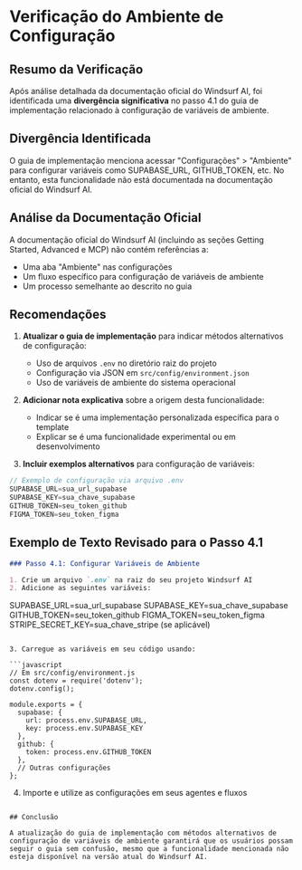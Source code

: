 # Verificação do Ambiente de Configuração

## Resumo da Verificação

Após análise detalhada da documentação oficial do Windsurf AI, foi identificada uma **divergência significativa** no passo 4.1 do guia de implementação relacionado à configuração de variáveis de ambiente.

## Divergência Identificada

O guia de implementação menciona acessar "Configurações" > "Ambiente" para configurar variáveis como SUPABASE_URL, GITHUB_TOKEN, etc. No entanto, esta funcionalidade não está documentada na documentação oficial do Windsurf AI.

## Análise da Documentação Oficial

A documentação oficial do Windsurf AI (incluindo as seções Getting Started, Advanced e MCP) não contém referências a:
- Uma aba "Ambiente" nas configurações
- Um fluxo específico para configuração de variáveis de ambiente
- Um processo semelhante ao descrito no guia

## Recomendações

1. **Atualizar o guia de implementação** para indicar métodos alternativos de configuração:
   - Uso de arquivos `.env` no diretório raiz do projeto
   - Configuração via JSON em `src/config/environment.json`
   - Uso de variáveis de ambiente do sistema operacional

2. **Adicionar nota explicativa** sobre a origem desta funcionalidade:
   - Indicar se é uma implementação personalizada específica para o template
   - Explicar se é uma funcionalidade experimental ou em desenvolvimento

3. **Incluir exemplos alternativos** para configuração de variáveis:
```javascript
// Exemplo de configuração via arquivo .env
SUPABASE_URL=sua_url_supabase
SUPABASE_KEY=sua_chave_supabase
GITHUB_TOKEN=seu_token_github
FIGMA_TOKEN=seu_token_figma
```

## Exemplo de Texto Revisado para o Passo 4.1

```markdown
### Passo 4.1: Configurar Variáveis de Ambiente

1. Crie um arquivo `.env` na raiz do seu projeto Windsurf AI
2. Adicione as seguintes variáveis:

```
SUPABASE_URL=sua_url_supabase
SUPABASE_KEY=sua_chave_supabase
GITHUB_TOKEN=seu_token_github
FIGMA_TOKEN=seu_token_figma
STRIPE_SECRET_KEY=sua_chave_stripe (se aplicável)
```

3. Carregue as variáveis em seu código usando:

```javascript
// Em src/config/environment.js
const dotenv = require('dotenv');
dotenv.config();

module.exports = {
  supabase: {
    url: process.env.SUPABASE_URL,
    key: process.env.SUPABASE_KEY
  },
  github: {
    token: process.env.GITHUB_TOKEN
  },
  // Outras configurações
};
```

4. Importe e utilize as configurações em seus agentes e fluxos
```

## Conclusão

A atualização do guia de implementação com métodos alternativos de configuração de variáveis de ambiente garantirá que os usuários possam seguir o guia sem confusão, mesmo que a funcionalidade mencionada não esteja disponível na versão atual do Windsurf AI.
